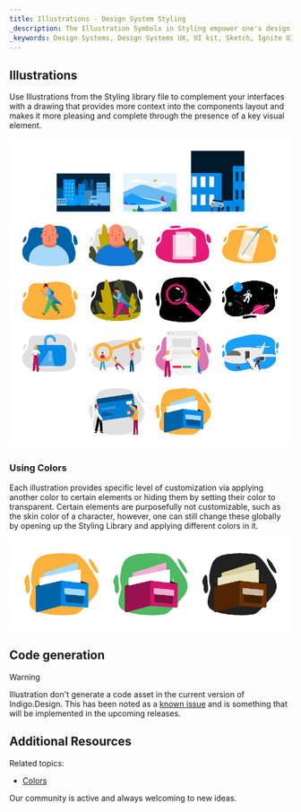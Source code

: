 ```yaml
---
title: Illustrations - Design System Styling
_description: The Illustration Symbols in Styling empower one's design process with graphics to complement interfaces created with Indigo Design.
_keywords: Design Systems, Design Systems UX, UI kit, Sketch, Ignite UI for Angular, Sketch to Angular, Sketch to Angular, Angular, Angular Design System, Export code from Sketch, Design Kits for Angular, Sketch HTML, Sketch to HTML, Sketch UI kits
---
```


## Illustrations

Use Illustrations from the Styling library file to complement your interfaces with a drawing that provides more context into the components layout and makes it more pleasing and complete through the presence of a key visual element.

<img class="responsive-img" src="../images/illustrations_default.png" srcset="../images/illustrations_default@2x.png 2x" />

### Using Colors

Each illustration provides specific level of customization via applying another color to certain elements or hiding them by setting their color to transparent. Certain elements are purposefully not customizable, such as the skin color of a character, however, one can still change these globally by opening up the Styling Library and applying different colors in it.

<img class="responsive-img" src="../images/illustrations_colored.png" srcset="../images/illustrations_colored@2x.png 2x" />

## Code generation

> [!Warning]
> Illustration don't generate a code asset in the current version of Indigo.Design. This has been noted as a [known issue](../known-issues.md) and is something that will be implemented in the upcoming releases.

## Additional Resources

Related topics:

- [Colors](colors.md)
  <div class="divider--half"></div>

Our community is active and always welcoming to new ideas.
